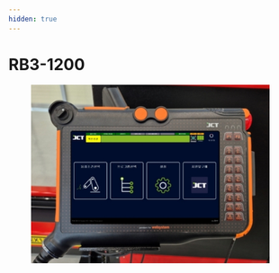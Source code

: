 ```yaml
---
hidden: true
---
```


# RB3-1200

<figure><img src="../images/jp/chapter5/section5.1.1.jpg" alt=""><figcaption></figcaption></figure>
